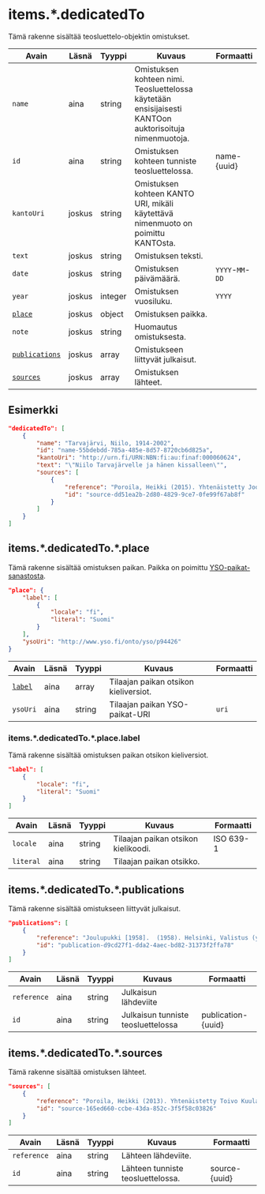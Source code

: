 # items.\*.dedicatedTo

Tämä rakenne sisältää teosluettelo-objektin omistukset.

| Avain | Läsnä | Tyyppi | Kuvaus | Formaatti |
| --- | --- | --- | --- | --- |
| `name` | aina | string | Omistuksen kohteen nimi. Teosluettelossa käytetään ensisijaisesti KANTOon auktorisoituja nimenmuotoja. | |
| `id` | aina | string | Omistuksen kohteen tunniste teosluettelossa. | name-{uuid} |
| `kantoUri` | joskus | string | Omistuksen kohteen KANTO URI, mikäli käytettävä nimenmuoto on poimittu KANTOsta. | |
| `text` | joskus | string | Omistuksen teksti. | |
| `date` | joskus | string  | Omistuksen päivämäärä. |  `YYYY`-`MM`-`DD`  |
| `year` | joskus | integer | Omistuksen vuosiluku. | `YYYY` |
| [`place`](#itemsdedicatedtoplace) | joskus | object  | Omistuksen paikka. | |
| `note` | joskus | string | Huomautus omistuksesta. | |
| [`publications`](#itemsdedicatedtopublications) | joskus | array | Omistukseen liittyvät julkaisut. | |
| [`sources`](#itemsdedicatedtosources) | joskus | array | Omistuksen lähteet. | |

## Esimerkki

```JSON
"dedicatedTo": [
    {
        "name": "Tarvajärvi, Niilo, 1914-2002",
        "id": "name-55bdebdd-785a-485e-8d57-8720cb6d825a",
        "kantoUri": "http://urn.fi/URN:NBN:fi:au:finaf:000060624",
        "text": "\"Niilo Tarvajärvelle ja hänen kissalleen\"",
        "sources": [
            {
                "reference": "Poroila, Heikki (2015). Yhtenäistetty Joonas Kokkonen. Helsinki, Suomen musiikkikirjastoyhdistys. Suomen musiikkikirjastoyhdistyksen julkaisusarja, 183. PDF. ISBN 978-952-5363-81-4. ",
                "id": "source-dd51ea2b-2d80-4829-9ce7-0fe99f67ab8f"
            }
        ]
    }
]
```

## items.\*.dedicatedTo.\*.place

Tämä rakenne sisältää omistuksen paikan. Paikka on poimittu [YSO-paikat-sanastosta](https://finto.fi/yso-paikat/fi/).

```JSON
"place": {
    "label": [
        {
            "locale": "fi",
            "literal": "Suomi"
        }
    ],
    "ysoUri": "http://www.yso.fi/onto/yso/p94426"
}
```

| Avain | Läsnä | Tyyppi | Kuvaus | Formaatti |
| --- | --- | --- | --- | --- |
| [`label`](#itemsdedicatedtoplacelabel) | aina | array | Tilaajan paikan otsikon kieliversiot. | |
| `ysoUri` | aina | string | Tilaajan paikan YSO-paikat-URI | `uri` |

### items.\*.dedicatedTo.\*.place.label

Tämä rakenne sisältää omistuksen paikan otsikon kieliversiot.

```JSON
"label": [
    {
        "locale": "fi",
        "literal": "Suomi"
    }
]
```

| Avain | Läsnä | Tyyppi | Kuvaus | Formaatti |
| --- | --- | --- | --- | --- |
| `locale` | aina | string | Tilaajan paikan otsikon kielikoodi. | ISO 639-1 |
| `literal` | aina | string | Tilaajan paikan otsikko. | |

## items.\*.dedicatedTo.\*.publications

Tämä rakenne sisältää omistukseen liittyvät julkaisut.

```JSON
"publications": [
    {
        "reference": "Joulupukki [1958].  (1958). Helsinki, Valistus (yhtiö). ",
        "id": "publication-d9cd27f1-dda2-4aec-bd82-31373f2ffa78"
    }
]
```

| Avain | Läsnä | Tyyppi | Kuvaus | Formaatti |
| --- | --- | --- | --- | --- |
| `reference` | aina | string | Julkaisun lähdeviite | |
| `id` | aina | string | Julkaisun tunniste teosluettelossa | publication-{uuid} |

## items.\*.dedicatedTo.\*.sources

Tämä rakenne sisältää omistuksen lähteet.

```JSON
"sources": [
    {
        "reference": "Poroila, Heikki (2013). Yhtenäistetty Toivo Kuula. Teosten yhtenäistettyjen nimekkeiden ohjeluettelo. Helsinki, Suomen musiikkikirjastoyhdistys. Suomen musiikkikirjastoyhdistyksen julkaisusarja, 154. Toinen laitos, verkkoversio 1.0. ISBN 978-952-5363-53-1.",
        "id": "source-165ed660-ccbe-43da-852c-3f5f58c03826"
    }
]
```

| Avain | Läsnä | Tyyppi | Kuvaus | Formaatti |
| --- | --- | --- | --- | --- |
| `reference` | aina | string | Lähteen lähdeviite. | |
| `id` | aina | string | Lähteen tunniste teosluettelossa. | source-{uuid} |